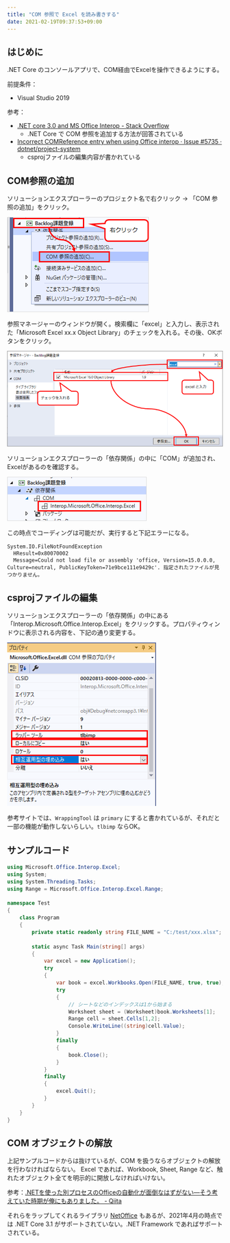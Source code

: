 ```yaml
---
title: "COM 参照で Excel を読み書きする"
date: 2021-02-19T09:37:53+09:00
---
```


## はじめに

.NET Core のコンソールアプリで、COM経由でExcelを操作できるようにする。

前提条件：

* Visual Studio 2019

参考：

* [.NET core 3.0 and MS Office Interop - Stack Overflow](https://stackoverflow.com/questions/58130446/net-core-3-0-and-ms-office-interop#answer-58130770)
  * .NET Core で COM 参照を追加する方法が回答されている
* [Incorrect COMReference entry when using Office interop · Issue #5735 · dotnet/project-system](https://github.com/dotnet/project-system/issues/5735)
  * csprojファイルの編集内容が書かれている

## COM参照の追加
ソリューションエクスプローラーのプロジェクト名で右クリック → 「COM 参照の追加」をクリック。

![](2021-02-19-09-51-40.png)

参照マネージャーのウィンドウが開く。検索欄に「excel」と入力し、表示された「Microsoft Excel xx.x Object Library」のチェックを入れる。その後、OKボタンをクリック。

![](2021-02-19-10-35-16.png)

ソリューションエクスプローラーの「依存関係」の中に「COM」が追加され、Excelがあるのを確認する。

![](2021-02-19-10-36-57.png)

この時点でコーディングは可能だが、実行すると下記エラーになる。

    System.IO.FileNotFoundException
      HResult=0x80070002
      Message=Could not load file or assembly 'office, Version=15.0.0.0, Culture=neutral, PublicKeyToken=71e9bce111e9429c'. 指定されたファイルが見つかりません。

## csprojファイルの編集
ソリューションエクスプローラーの「依存関係」の中にある「Interop.Microsoft.Office.Interop.Excel」をクリックする。プロパティウィンドウに表示される内容を、下記の通り変更する。

![](2021-02-19-10-41-28.png)

参考サイトでは、`WrappingTool` は `primary` にすると書かれているが、それだと一部の機能が動作しないらしい。`tlbimp` ならOK。

## サンプルコード

```cs
using Microsoft.Office.Interop.Excel;
using System;
using System.Threading.Tasks;
using Range = Microsoft.Office.Interop.Excel.Range;

namespace Test
{
    class Program
    {
        private static readonly string FILE_NAME = "C:/test/xxx.xlsx";

        static async Task Main(string[] args)
        {
            var excel = new Application();
            try
            {
                var book = excel.Workbooks.Open(FILE_NAME, true, true);
                try
                {
                    // シートなどのインデックスは1から始まる
                    Worksheet sheet = (Worksheet)book.Worksheets[1];
                    Range cell = sheet.Cells[1,2];
                    Console.WriteLine((string)cell.Value);
                }
                finally
                {
                    book.Close();
                }
            }
            finally
            {
                excel.Quit();
            }
        }
    }
}
```

## COM オブジェクトの解放
上記サンプルコードからは抜けているが、COM を扱うならオブジェクトの解放を行わなければならない。
Excel であれば、Workbook, Sheet, Range など、触れたオブジェクト全てを明示的に開放しなければいけない。

参考：[.NETを使った別プロセスのOfficeの自動化が面倒なはずがない―そう考えていた時期が俺にもありました。 - Qiita](https://qiita.com/mima_ita/items/aa811423d8c4410eca71)

それらをラップしてくれるライブラリ [NetOffice](https://netoffice.io/) もあるが、2021年4月の時点では .NET Core 3.1 がサポートされていない。.NET Framework であればサポートされている。
